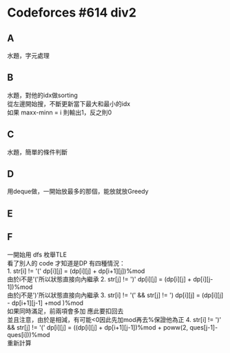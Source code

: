 # Codeforces #614 div2

## A
水題，字元處理

## B
水題，對他的idx做sorting  
從左邊開始搜，不斷更新當下最大和最小的idx  
如果 maxx-minn = i 則輸出1，反之則0

## C
水題，簡單的條件判斷

## D
用deque做，一開始放最多的那個，能放就放Greedy

## E

## F
一開始用 dfs 枚舉TLE  
看了別人的 code 才知道是DP
有四種情況：  
	1. str[i] != '('
		dp[i][j] = (dp[i][j] + dp[i+1][j])%mod  
		由於i不是'('所以狀態直接向內繼承
	2. str[j] != ')'
		dp[i][j] = (dp[i][j] + dp[i][j-1])%mod  
		由於j不是')'所以狀態直接向內繼承
	3. str[i] != '(' && str[j] != ')
		dp[i][j] = (dp[i][j] - dp[i+1][j-1] +mod )%mod  
		如果同時滿足，前兩項會多加 應此要扣回去  
		並且注意，由於是相減，有可能<0因此先加mod再去%保證他為正
	4. str[i] != ')' && str[j] != '('
		dp[i][j] = ((dp[i][j] + dp[i+1][j-1])%mod + poww(2, ques[j-1]-ques[i]))%mod  
		重新計算

